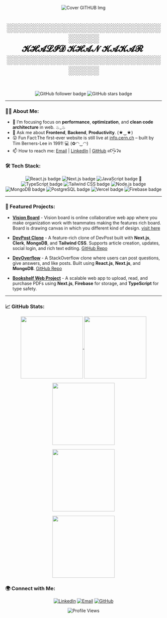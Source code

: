 
<p align="center">
<img src="https://github.com/user-attachments/assets/51fbbf69-806f-45ae-9a66-bf2fe14a0b7f" alt="Cover GITHUB Img" />
</p>

<h1 align="center">
 ░░░░░░░░░░░░░░░░░░░░░░░░░░░░░░
  <br>          
 &nbsp;&nbsp;&nbsp;&nbsp;𝓚𝓗𝓐𝓛𝓘𝓓 𝓚𝓗𝓐𝓝 𝓚𝓐𝓚𝓐𝓡 &nbsp;&nbsp;&nbsp;&nbsp;
 <br>
 ░░░░░░░░░░░░░░░░░░░░░░░░░░░░░░
</h1>
<br>
<p align="center">
  <img src="https://img.shields.io/github/followers/khalidkhankakar?label=Followers&style=social" alt="GitHub follower badge" />
  <img src="https://img.shields.io/github/stars/khalidkhankakar?label=GitHub%20Stars&style=social" alt="GitHub stars badge" />
</p>


---
### 👨‍💻 About Me:
- 🌱 I’m focusing focus on **performance**, **optimization**, and **clean code architecture** in web. ♨_♨
- 💬 Ask me about **Frontend**, **Backend**, **Productivity**. (★‿★)
- 😲 Fun Fact:The first-ever website is still live at [info.cern.ch](http://info.cern.ch/) – built by Tim Berners-Lee in 1991! 💻 (✿◠‿◠)
- 📫 How to reach me: [Email](mailto:khalidkakar2468@gmail.com) | [LinkedIn](https://www.linkedin.com/in/khalid-khan-kakar1/) | [GitHub](https://github.com/khalidkhankakar) ฅʕ•̫͡•ʔฅ


### 🛠 Tech Stack:
<p align="center">
  <img src="https://img.shields.io/badge/Frontend-React.js-61DAFB?style=for-the-badge&logo=react&logoColor=white" alt="React.js badge" />
  <img src="https://img.shields.io/badge/Frontend-Next.js-000000?style=for-the-badge&logo=nextdotjs&logoColor=white" alt="Next.js badge" />
  <img src="https://img.shields.io/badge/Language-JavaScript-F7DF1E?style=for-the-badge&logo=javascript&logoColor=black" alt="JavaScript badge 📛" />
  <img src="https://img.shields.io/badge/Language-TypeScript-3178C6?style=for-the-badge&logo=typescript&logoColor=white" alt="TypeScript badge" />
  <img src="https://img.shields.io/badge/Styling-Tailwind_CSS-38B2AC?style=for-the-badge&logo=tailwind-css&logoColor=white" alt="Tailwind CSS badge" />
  <img src="https://img.shields.io/badge/Backend-Node.js-339933?style=for-the-badge&logo=nodedotjs&logoColor=white" alt="Node.js badge" />
  <img src="https://img.shields.io/badge/Database-MongoDB-47A248?style=for-the-badge&logo=mongodb&logoColor=white" alt="MongoDB badge" />
  <img src="https://img.shields.io/badge/Database-PostgreSQL-4169E1?style=for-the-badge&logo=postgresql&logoColor=white" alt="PostgreSQL badge" />
  <img src="https://img.shields.io/badge/Cloud-Vercel-000000?style=for-the-badge&logo=vercel&logoColor=white" alt="Vercel badge" />
  <img src="https://img.shields.io/badge/Cloud-Firebase-FFCA28?style=for-the-badge&logo=firebase&logoColor=black" alt="Firebase badge" />
</p>

---

### 🚀 Featured Projects:

- **[Vision Board](https://github.com/khalidkhankakar/vision-board)** - Vision board is online collaborative web app where you make organization work with teammates making the features rich board. Board is drawing canvas in which you different kind of design. [visit here](https://github.com/khalidkhankakar/vision-board)

- **[DevPost Clone](https://devpost-gold.vercel.app/)** - A feature-rich clone of DevPost built with **Next.js**, **Clerk**, **MongoDB**, and **Tailwind CSS**. Supports article creation, updates, social login, and rich text editing. [GitHub Repo](https://github.com/khalidkhankakar/devpost)
  
- **[DevOverflow](https://codeoverflow-eta.vercel.app/)** - A StackOverflow clone where users can post questions, give answers, and like posts. Built using **React.js**, **Next.js**, and **MongoDB**. [GitHub Repo](https://github.com/khalidkhankakar/codeoverflow)

- **[Bookshelf Web Project](https://github.com/khalidkhankakar/bookshelf)** - A scalable web app to upload, read, and purchase PDFs using **Next.js**, **Firebase** for storage, and **TypeScript** for type safety.

---

### 📈 GitHub Stats:
<p align="center">
  
<a href="https://github.com/khalidkhankakar/github-readme-stats">
  <img height=200 align="center" src="https://github-readme-stats.vercel.app/api?username=khalidkhankakar&theme=radical" />
</a>
<a href="https://github.com/khalidkhankakar/convoychat">
  <img height=200 align="center" src="https://github-readme-stats.vercel.app/api/top-langs?username=khalidkhankakar&layout=compact&langs_count=8&card_width=320&theme=radical" />
</a>
</p>

<p align='center'>
  <img height=200 align="center" src="https://github-readme-streak-stats-dusky-phi.vercel.app/?user=khalidkhankakar%20&theme=radical&border_radius=11)](https://git.io/streak-stats" />
</p>
<p align='center'>
  <img height=200 align="center" src="https://github-profile-trophy.vercel.app/?username=khalidkhankakar&theme=radical" />
</p>
<p align='center'>
  <img height=200 align="center" src="https://github-readme-activity-graph.vercel.app/graph?username=khalidkhankakar&theme=rogue&title=Kakar" />
</p>


### 🌍 Connect with Me:
<p align="center">
  <a href="https://www.linkedin.com/in/khalid-khan-kakar"><img src="https://img.shields.io/badge/LinkedIn-0077B5?style=for-the-badge&logo=linkedin&logoColor=white" alt="LinkedIn" /></a>
  <a href="mailto:khalidkakar331@gmail.com"><img src="https://img.shields.io/badge/Gmail-D14836?style=for-the-badge&logo=gmail&logoColor=white" alt="Email" /></a>
  <a href="https://github.com/khalidkhankakar"><img src="https://img.shields.io/badge/GitHub-181717?style=for-the-badge&logo=github&logoColor=white" alt="GitHub" /></a>
</p>



<p align="center">
  <img src="https://komarev.com/ghpvc/?username=khalidkhankakar&style=flat-square&color=blue" alt="Profile Views" />
</p>
